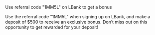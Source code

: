 Use referral code "1MM5L" on LBank to get a bonus

Use the referral code "1MM5L" when signing up on LBank,
and make a deposit of $500 to receive an exclusive bonus. Don’t miss out on this opportunity to get rewarded for your deposit!
